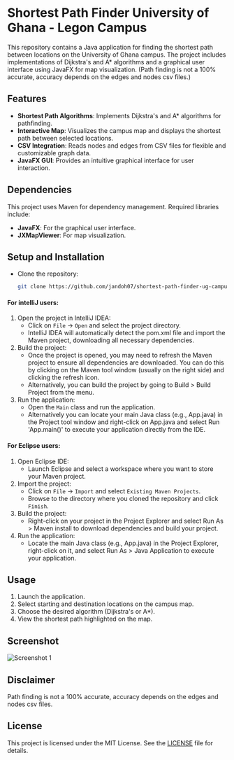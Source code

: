 # Shortest Path Finder University of Ghana - Legon Campus

This repository contains a Java application for finding the shortest path between locations on the University of Ghana campus. The project includes implementations of Dijkstra's and A* algorithms and a graphical user interface using JavaFX for map visualization. (Path finding is not a 100% accurate, accuracy depends on the edges and nodes csv files.)

## Features
- **Shortest Path Algorithms**: Implements Dijkstra's and A* algorithms for pathfinding.
- **Interactive Map**: Visualizes the campus map and displays the shortest path between selected locations.
- **CSV Integration**: Reads nodes and edges from CSV files for flexible and customizable graph data.
- **JavaFX GUI**: Provides an intuitive graphical interface for user interaction.

## Dependencies
This project uses Maven for dependency management. Required libraries include:
- **JavaFX**: For the graphical user interface.
- **JXMapViewer**: For map visualization.

## Setup and Installation
* Clone the repository:
   ```bash
   git clone https://github.com/jandoh07/shortest-path-finder-ug-campus.git
    ```
#### For intelliJ users:
1. Open the project in IntelliJ IDEA:
   - Click on `File` -> `Open` and select the project directory.
   - IntelliJ IDEA will automatically detect the pom.xml file and import the Maven project, downloading all necessary dependencies.
2. Build the project:
   - Once the project is opened, you may need to refresh the Maven project to ensure all dependencies are downloaded. You can do this by clicking on the Maven tool window (usually on the right side) and clicking the refresh icon.
   - Alternatively, you can build the project by going to Build > Build Project from the menu.
3. Run the application:
    - Open the `Main` class and run the application.
    - Alternatively you can locate your main Java class (e.g., App.java) in the Project tool window and right-click on App.java and select Run 'App.main()' to execute your application directly from the IDE.
#### For Eclipse users:
1. Open Eclipse IDE:
   - Launch Eclipse and select a workspace where you want to store your Maven project.
2. Import the project:
    - Click on `File` -> `Import` and select `Existing Maven Projects`.
    - Browse to the directory where you cloned the repository and click `Finish`.
3. Build the project:
    - Right-click on your project in the Project Explorer and select Run As > Maven install to download dependencies and build your project.
4. Run the application:
    - Locate the main Java class (e.g., App.java) in the Project Explorer, right-click on it, and select Run As > Java Application to execute your application.

## Usage
1. Launch the application.
2. Select starting and destination locations on the campus map.
3. Choose the desired algorithm (Dijkstra's or A*).
4. View the shortest path highlighted on the map.

## Screenshot
![Screenshot 1](src/main/resources/screenshot.png)

## Disclaimer
Path finding is not a 100% accurate, accuracy depends on the edges and nodes csv files.

## License
This project is licensed under the MIT License. See the [LICENSE](LICENSE) file for details.

   